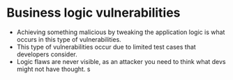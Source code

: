 # Business logic vulnerabilities

- Achieving something malicious by tweaking the application logic is what occurs in this type of vulnerabilities.
- This type of vulnerabilities occur due to limited test cases that developers consider.
- Logic flaws are never visible, as an attacker you need to think what devs might not have thought.
s
